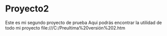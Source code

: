 # Proyecto2
Este es mi segundo proyecto de prueba
Aqui podrás encontrar la utilidad de todo mi proyecto
file:///C:/Preultima%20versión%202.htm

